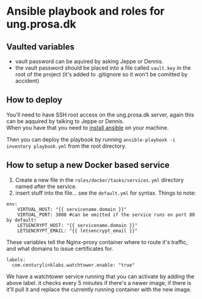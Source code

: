 # Ansible playbook and roles for ung.prosa.dk
## Vaulted variables
* vault password can be aquired by asking Jeppe or Dennis.
* the vault password should be placed into a file called `vault.key` in the root of the project (it's added to .gitignore so it won't be comitted by accident)

## How to deploy
You'll need to have SSH root access on the ung.prosa.dk server, again this can be aqquired by talking to Jeppe or Dennis.  
When you have that you need to [install ansible](https://docs.ansible.com/ansible/latest/installation_guide/intro_installation.html) on your machine.

Then you can deploy the playbook by running `ansible-playbook -i inventory playbook.yml` from the root directory.

## How to setup a new Docker based service
1. Create a new file in the `roles/docker/tasks/services.yml` directory named after the service.
2. insert stuff into the file… see the `default.yml` for syntax. Things to note:  
```
env:
    VIRTUAL_HOST: "{{ servicename.domain }}"
    VIRTUAL_PORT: 3000 #can be omitted if the service runs on port 80 by default!
    LETSENCRYPT_HOST: "{{ servicename.domain }}"
    LETSENCRYPT_EMAIL: "{{ letsencrypt_email }}"
```
These variables tell the Nginx-proxy container where to route it's traffic, and what domains to issue certificates for.  
```
labels:
  com.centurylinklabs.watchtower.enable: "true"
```
We have a watchtower service running that you can activate by adding the above label. it checks every 5 minutes if there's a newer image, if there is it'll pull it and replace the currently running container with the new image.